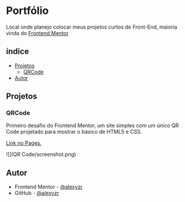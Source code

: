 # Portfólio
Local onde planejo colocar meus projetos curtos de Front-End, maioria vinda do [Frontend Mentor](https://www.frontendmentor.io/challenges)

## índice

- [Projetos](#projetos)
  - [QRCode](#qrcode)
- [Autor](#autor)

## Projetos

### QRCode

Primeiro desafio do Frontend Mentor, um site simples com um único QR Code projetado para mostrar o básico de HTML5 e CSS.

[Link no Pages.](https://alexyzr.github.io/projetos-portfolio/QRCode/index.html)

![](QR Code/screenshot.png)

## Autor

- Frontend Mentor - [@alexyzr](https://www.frontendmentor.io/profile/alexyzr)
- GitHub - [@alexyzr](https://github.com/alexyzr)
